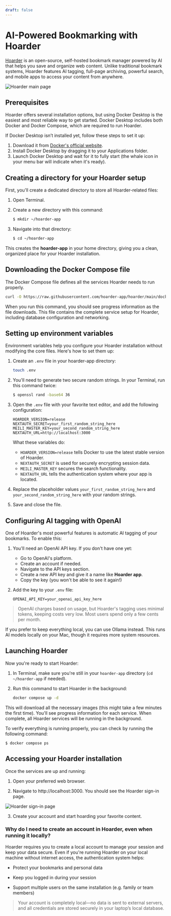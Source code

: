 ```yaml
---
draft: false
---
```


# AI-Powered Bookmarking with Hoarder

[Hoarder](https://hoarder.app/) is an open-source, self-hosted bookmark manager powered by AI that helps you save and organize web content. Unlike traditional bookmark systems, Hoarder features AI tagging, full-page archiving, powerful search, and mobile apps to access your content from anywhere.

![Hoarder main page](/img/docs/ai/hoarder-website.png)

## Prerequisites

Hoarder offers several installation options, but using Docker Desktop is the easiest and most reliable way to get started. Docker Desktop includes both Docker and Docker Compose, which are required to run Hoarder.

If Docker Desktop isn’t installed yet, follow these steps to set it up:

1. Download it from [Docker's official website](https://docs.docker.com/desktop/setup/install/mac-install/).
2. Install Docker Desktop by dragging it to your Applications folder.
3. Launch Docker Desktop and wait for it to fully start (the whale icon in your menu bar will indicate when it's ready).

## Creating a directory for your Hoarder setup

First, you'll create a dedicated directory to store all Hoarder-related files:

1. Open Terminal.

2. Create a new directory with this command:

    ```bash
    $ mkdir ~/hoarder-app
    ```

3. Navigate into that directory:

    ```bash
    $ cd ~/hoarder-app
    ```
This creates the **hoarder-app** in your home directory, giving you a clean, organized place for your Hoarder installation.

## Downloading the Docker Compose file

The Docker Compose file defines all the services Hoarder needs to run properly.

```bash
curl -O https://raw.githubusercontent.com/hoarder-app/hoarder/main/docker/docker-compose.yml
```

When you run this command, you should see progress information as the file downloads. This file contains the complete service setup for Hoarder, including database configuration and networking.

## Setting up environment variables

Environment variables help you configure your Hoarder installation without modifying the core files. Here's how to set them up:

1. Create an `.env` file in your hoarder-app directory:

    ```bash
    touch .env
    ```

2. You'll need to generate two secure random strings. In your Terminal, run this command twice:

    ```bash
    $ openssl rand -base64 36
    ```
3. Open the `.env` file with your favorite text editor, and add the following configuration:

    ```
    HOARDER_VERSION=release
    NEXTAUTH_SECRET=your_first_random_string_here
    MEILI_MASTER_KEY=your_second_random_string_here
    NEXTAUTH_URL=http://localhost:3000
    ```

    What these variables do:

    * `HOARDER_VERSION=release` tells Docker to use the latest stable version of Hoarder.
    * `NEXTAUTH_SECRET` is used for securely encrypting session data.
    * `MEILI_MASTER_KEY` secures the search functionality.
    * `NEXTAUTH_URL` tells the authentication system where your app is located.

4. Replace the placeholder values `your_first_random_string_here` and `your_second_random_string_here` with your random strings.

5. Save and close the file.

## Configuring AI tagging with OpenAI

One of Hoarder's most powerful features is automatic AI tagging of your bookmarks. To enable this:

1. You'll need an OpenAI API key. If you don't have one yet:

    * Go to OpenAI's platform.
    * Create an account if needed.
    * Navigate to the API keys section.
    * Create a new API key and give it a name like **Hoarder app**.
    * Copy the key (you won't be able to see it again!)

2. Add the key to your `.env` file:

    ```
    OPENAI_API_KEY=your_openai_api_key_here
    ```

> OpenAI charges based on usage, but Hoarder's tagging uses minimal tokens, keeping costs very low. Most users spend only a few cents per month.

If you prefer to keep everything local, you can use Ollama instead. This runs AI models locally on your Mac, though it requires more system resources.

## Launching Hoarder

Now you're ready to start Hoarder:

1. In Terminal, make sure you're still in your `hoarder-app` directory (`cd ~/hoarder-app` if needed).
2. Run this command to start Hoarder in the background:

    ```bash
    docker compose up -d
    ```

This will download all the necessary images (this might take a few minutes the first time). You'll see progress information for each service. When complete, all Hoarder services will be running in the background.

To verify everything is running properly, you can check by running the following command:

```
$ docker compose ps
```

## Accessing your Hoarder installation

Once the services are up and running:

1. Open your preferred web browser.

2. Navigate to http://localhost:3000. You should see the Hoarder sign-in page.

  ![Hoarder sign-in page](/img/docs/ai/hoarder-login-screen.png)

3. Create your account and start hoarding your favorite content.

### Why do I need to create an account in Hoarder, even when running it locally?

Hoarder requires you to create a local account to manage your session and keep your data secure. Even if you're running Hoarder on your local machine without internet access, the authentication system helps:

* Protect your bookmarks and personal data

* Keep you logged in during your session

* Support multiple users on the same installation (e.g. family or team members)

> Your account is completely local—no data is sent to external servers, and all credentials are stored securely in your laptop’s local database.